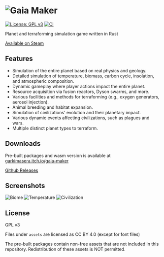 # ![Gaia Maker](https://garkimasera.github.io/games/images/gaia-maker-logo2.png)

[![License: GPL v3](https://img.shields.io/badge/License-GPLv3-blue.svg)](https://github.com/garkimasera/gaia-maker/blob/main/LICENSE)
[![CI](https://github.com/garkimasera/gaia-maker/actions/workflows/ci.yml/badge.svg)](https://github.com/garkimasera/gaia-maker/actions/workflows/ci.yml)

Planet and terraforming simulation game written in Rust

[Available on Steam](https://store.steampowered.com/app/3662040/Gaia_Maker/)

## Features

* Simulation of the entire planet based on real physics and geology.
* Detailed simulation of temperature, biomass, carbon cycle, insolation, and atmospheric composition.
* Dynamic gameplay where player actions impact the entire planet.
* Resource acquisition via fusion reactors, Dyson swarms, and more.
* Various facilities and methods for terraforming (e.g., oxygen generators, aerosol injection).
* Animal breeding and habitat expansion.
* Simulation of civilizations' evolution and their planetary impact.
* Various dynamic events affecting civilizations, such as plagues and wars.
* Multiple distinct planet types to terraform.

## Downloads

Pre-built packages and wasm version is available at [garkimasera.itch.io/gaia-maker](https://garkimasera.itch.io/gaia-maker)

[Github Releases](https://github.com/garkimasera/gaia-maker/releases)

## Screenshots

![Biome](https://garkimasera.github.io/games/images/screenshots/gaia-maker-01.webp)
![Temperature](https://garkimasera.github.io/games/images/screenshots/gaia-maker-02.webp)
![Civilization](https://garkimasera.github.io/games/images/screenshots/gaia-maker-03.webp)

## License

GPL v3

Files under `assets` are licensed as CC BY 4.0 (except for font files)

The pre-built packages contain non-free assets that are not included in this repository. Redistribution of these assets is NOT permitted.
